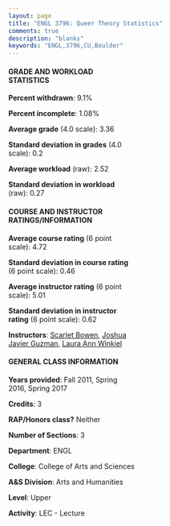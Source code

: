 ```yaml
---
layout: page
title: "ENGL 3796: Queer Theory Statistics"
comments: true
description: "blanks"
keywords: "ENGL,3796,CU,Boulder"
---
```

<head>
<script src="https://ajax.googleapis.com/ajax/libs/jquery/2.1.3/jquery.min.js"></script>
<script src="https://dl.dropboxusercontent.com/s/pc42nxpaw1ea4o9/highcharts.js?dl=0"></script>
<!-- <script src="../assets/js/highcharts.js"></script> -->
<style type="text/css">@font-face {
	font-family: "Bebas Neue";
	src: url(https://www.filehosting.org/file/details/544349/BebasNeue Regular.otf) format("opentype");
	}
	h1.Bebas { 
		font-family: "Bebas Neue", Verdana, Tahoma;
	}
</style>
</head>
<body>
	<div id="container" style="float: right; width: 45%; height: 88%; margin-left: 2.5%; margin-right: 2.5%;"></div>
	<script language="JavaScript">
		$(document).ready(function() {
		var chart = {type: 'column'};
		var title = {text: 'Grade Distribution'};
		var xAxis = {categories: ['A','B','C','D','F'],crosshair: true};
		var yAxis = {min: 0,title: {text: 'Percentage'}};
		var tooltip = {headerFormat: '<center><b><span style="font-size:20px">{point.key}</span></b></center>',
		               pointFormat: '<td style="padding:0"><b>{point.y:.1f}%</b></td>',
		               footerFormat: '</table>',shared: true,useHTML: true};
		var plotOptions = {column: {pointPadding: 0.0,borderWidth: 0}};  
		var credits = {enabled: false};var series= [{name: 'Percent',data: [65.35,22.65,6.51,0.0,5.49,]}];
		var json = {};
		json.chart = chart;
		json.title = title;
		json.tooltip = tooltip;
		json.xAxis = xAxis;
		json.yAxis = yAxis;  
		json.series = series;
		json.plotOptions = plotOptions;  
		json.credits = credits;
		$('#container').highcharts(json);
	});
	</script>
</body>
			   
#### GRADE AND WORKLOAD STATISTICS

**Percent withdrawn**: 9.1%

**Percent incomplete**: 1.08%

**Average grade** (4.0 scale): 3.36

**Standard deviation in grades** (4.0 scale): 0.2

**Average workload** (raw): 2.52

**Standard deviation in workload** (raw): 0.27

#### COURSE AND INSTRUCTOR RATINGS/INFORMATION

**Average course rating** (6 point scale): 4.72

**Standard deviation in course rating** (6 point scale): 0.46

**Average instructor rating** (6 point scale): 5.01

**Standard deviation in instructor rating** (6 point scale): 0.62

**Instructors**: <a href='../../instructors/Scarlet_Bowen'>Scarlet Bowen</a>, <a href='../../instructors/Joshua_Javier_Guzman'>Joshua Javier Guzman</a>, <a href='../../instructors/Laura_Ann_Winkiel'>Laura Ann Winkiel</a>

#### GENERAL CLASS INFORMATION

**Years provided**: Fall 2011, Spring 2016, Spring 2017

**Credits**: 3

**RAP/Honors class?** Neither

**Number of Sections**: 3

**Department**: ENGL

**College**: College of Arts and Sciences

**A&S Division**: Arts and Humanities

**Level**: Upper

**Activity**: LEC - Lecture
